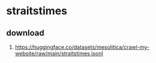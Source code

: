 # straitstimes

## download

1. https://huggingface.co/datasets/mesolitica/crawl-my-website/raw/main/straitstimes.jsonl